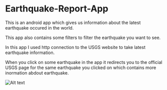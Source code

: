 # Earthquake-Report-App

This is an android app which gives us information about the latest earthquake occured in the world.

This app also contains some filters to filter the earthquake you want to see.

In this app I used http connection to the USGS website to take latest earthquake information.

When you click on some earthquake in the app it redirects you to the official USGS page for the same earthquake you clicked on which contains more inormation abdout earthquake.

![Alt text](github.com/22hemantgupta/Earthquake-Report-App/master/earthimage/Screenshot_2020-12-01-17-10-04-337_com.example.quakereport.jpg?raw=true "Title")
